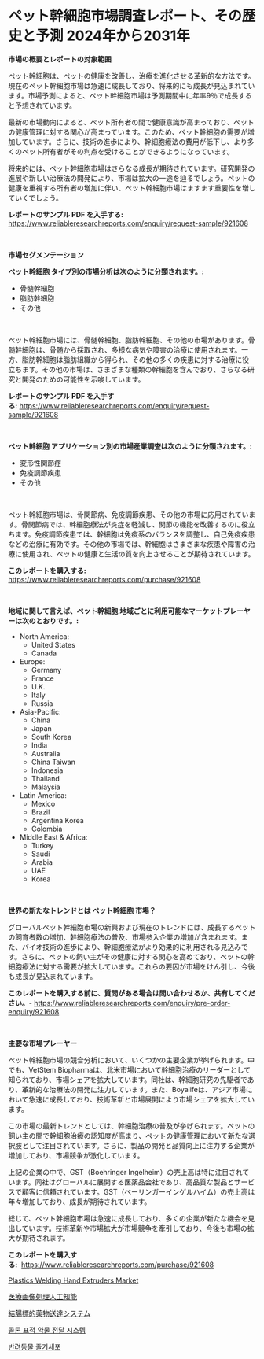 <p><h1>ペット幹細胞市場調査レポート、その歴史と予測 2024年から2031年</h1></p><p><strong>市場の概要とレポートの対象範囲</strong></p>
<p><p>ペット幹細胞は、ペットの健康を改善し、治療を進化させる革新的な方法です。現在のペット幹細胞市場は急速に成長しており、将来的にも成長が見込まれています。市場予測によると、ペット幹細胞市場は予測期間中に年率9％で成長すると予想されています。</p><p>最新の市場動向によると、ペット所有者の間で健康意識が高まっており、ペットの健康管理に対する関心が高まっています。このため、ペット幹細胞の需要が増加しています。さらに、技術の進歩により、幹細胞療法の費用が低下し、より多くのペット所有者がその利点を受けることができるようになっています。</p><p>将来的には、ペット幹細胞市場はさらなる成長が期待されています。研究開発の進展や新しい治療法の開発により、市場は拡大の一途を辿るでしょう。ペットの健康を重視する所有者の増加に伴い、ペット幹細胞市場はますます重要性を増していくでしょう。</p></p>
<p><strong>レポートのサンプル PDF を入手する:</strong> <a href="https://www.reliableresearchreports.com/enquiry/request-sample/921608">https://www.reliableresearchreports.com/enquiry/request-sample/921608</a></p>
<p>&nbsp;</p>
<p><strong>市場セグメンテーション</strong></p>
<p><strong>ペット幹細胞 タイプ別の市場分析は次のように分類されます。:</strong></p>
<p><ul><li>骨髄幹細胞</li><li>脂肪幹細胞</li><li>その他</li></ul></p>
<p>&nbsp;</p>
<p><p>ペット幹細胞市場には、骨髄幹細胞、脂肪幹細胞、その他の市場があります。骨髄幹細胞は、骨髄から採取され、多様な病気や障害の治療に使用されます。一方、脂肪幹細胞は脂肪組織から得られ、その他の多くの疾患に対する治療に役立ちます。その他の市場は、さまざまな種類の幹細胞を含んでおり、さらなる研究と開発のための可能性を示唆しています。</p></p>
<p><strong>レポートのサンプル PDF を入手する:</strong>&nbsp;<a href="https://www.reliableresearchreports.com/enquiry/request-sample/921608">https://www.reliableresearchreports.com/enquiry/request-sample/921608</a></p>
<p>&nbsp;</p>
<p><strong> ペット幹細胞 アプリケーション別の市場産業調査は次のように分類されます。:</strong></p>
<p><ul><li>変形性関節症</li><li>免疫調節疾患</li><li>その他</li></ul></p>
<p>&nbsp;</p>
<p><p>ペット幹細胞市場は、骨関節病、免疫調節疾患、その他の市場に応用されています。骨関節病では、幹細胞療法が炎症を軽減し、関節の機能を改善するのに役立ちます。免疫調節疾患では、幹細胞は免疫系のバランスを調整し、自己免疫疾患などの治療に有効です。その他の市場では、幹細胞はさまざまな疾患や障害の治療に使用され、ペットの健康と生活の質を向上させることが期待されています。</p></p>
<p><strong>このレポートを購入する:</strong>&nbsp; <a href="https://www.reliableresearchreports.com/purchase/921608">https://www.reliableresearchreports.com/purchase/921608</a></p>
<p>&nbsp;</p>
<p><strong>地域に関して言えば、ペット幹細胞 地域ごとに利用可能なマーケットプレーヤーは次のとおりです。:</strong></p>
<p><ul>
    <li>
        North America:
        <ul>
            <li>United States</li>
            <li>Canada</li>
        </ul>
    </li>
    <li>
        Europe:
        <ul>
            <li>Germany</li>
            <li>France</li>
            <li>U.K.</li>
            <li>Italy</li>
            <li>Russia</li>
        </ul>
    </li>
    <li>
        Asia-Pacific:
        <ul>
            <li>China</li>
            <li>Japan</li>
            <li>South Korea</li>
            <li>India</li>
            <li>Australia</li>
            <li>China Taiwan</li>
            <li>Indonesia</li>
            <li>Thailand</li>
            <li>Malaysia</li>
        </ul>
    </li>
    <li>
        Latin America:
        <ul>
            <li>Mexico</li>
            <li>Brazil</li>
            <li>Argentina Korea</li>
            <li>Colombia</li>
        </ul>
    </li>
    <li>
        Middle East & Africa:
        <ul>
            <li>Turkey</li>
            <li>Saudi</li>
            <li>Arabia</li>
            <li>UAE</li>
            <li>Korea</li>
        </ul>
    </li>
    </ul></p>
<p>&nbsp;</p>
<p><strong>世界の新たなトレンドとは ペット幹細胞 市場？</strong></p>
<p><p>グローバルペット幹細胞市場の新興および現在のトレンドには、成長するペットの飼育者数の増加、幹細胞療法の普及、市場参入企業の増加が含まれます。また、バイオ技術の進歩により、幹細胞療法がより効果的に利用される見込みです。さらに、ペットの飼い主がその健康に対する関心を高めており、ペットの幹細胞療法に対する需要が拡大しています。これらの要因が市場をけん引し、今後も成長が見込まれています。</p></p>
<p><strong>このレポートを購入する前に、質問がある場合は問い合わせるか、共有してください。</strong>- <a href="https://www.reliableresearchreports.com/enquiry/pre-order-enquiry/921608">https://www.reliableresearchreports.com/enquiry/pre-order-enquiry/921608</a></p>
<p>&nbsp;</p>
<p><strong>主要な市場プレーヤー</strong></p>
<p><p>ペット幹細胞市場の競合分析において、いくつかの主要企業が挙げられます。中でも、VetStem Biopharmaは、北米市場において幹細胞治療のリーダーとして知られており、市場シェアを拡大しています。同社は、幹細胞研究の先駆者であり、革新的な治療法の開発に注力しています。また、Boyalifeは、アジア市場において急速に成長しており、技術革新と市場展開により市場シェアを拡大しています。</p><p>この市場の最新トレンドとしては、幹細胞治療の普及が挙げられます。ペットの飼い主の間で幹細胞治療の認知度が高まり、ペットの健康管理において新たな選択肢として注目されています。さらに、製品の開発と品質向上に注力する企業が増加しており、市場競争が激化しています。</p><p>上記の企業の中で、GST（Boehringer Ingelheim）の売上高は特に注目されています。同社はグローバルに展開する医薬品会社であり、高品質な製品とサービスで顧客に信頼されています。GST（ベーリンガーインゲルハイム）の売上高は年々増加しており、成長が期待されています。</p><p>総じて、ペット幹細胞市場は急速に成長しており、多くの企業が新たな機会を見出しています。技術革新や市場拡大が市場競争を牽引しており、今後も市場の拡大が期待されます。</p></p>
<p><strong>このレポートを購入する:</strong>&nbsp;&nbsp;<a href="https://www.reliableresearchreports.com/purchase/921608">https://www.reliableresearchreports.com/purchase/921608</a></p>
<p><p><a href="https://issuu.com/reportprime-2/docs/plastics-welding-hand-extruders-market-size-2030.p">Plastics Welding Hand Extruders Market</a></p><p><a href="https://github.com/mohamedbakry57/Market-Research-Report-List-2/blob/main/2865619182249.md">医療画像処理人工知能</a></p><p><a href="https://github.com/lababdou/Market-Research-Report-List-2/blob/main/9970163182250.md">結腸標的薬物送達システム</a></p><p><a href="https://github.com/laholand/Market-Research-Report-List-2/blob/main/5681078182245.md">콜론 표적 약물 전달 시스템</a></p><p><a href="https://github.com/sougarounis/Market-Research-Report-List-2/blob/main/7729847182246.md">반려동물 줄기세포</a></p></p>